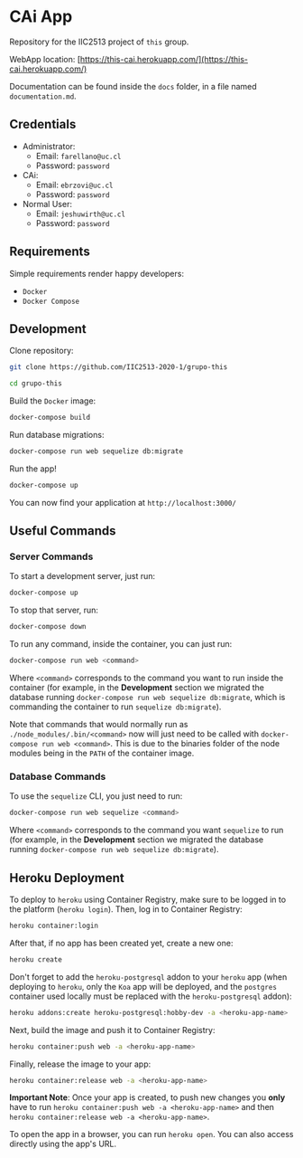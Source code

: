 # CAi App

Repository for the IIC2513 project of `this` group.

WebApp location: [https://this-cai.herokuapp.com/](https://this-cai.herokuapp.com/)

Documentation can be found inside the `docs` folder, in a file named `documentation.md`.

## Credentials

- Administrator:
  - Email: `farellano@uc.cl`
  - Password: `password`
- CAi:
  - Email: `ebrzovi@uc.cl`
  - Password: `password`
- Normal User:
  - Email: `jeshuwirth@uc.cl`
  - Password: `password`

## Requirements

Simple requirements render happy developers:

- `Docker`
- `Docker Compose`

## Development

Clone repository:

```sh
git clone https://github.com/IIC2513-2020-1/grupo-this

cd grupo-this
```

Build the `Docker` image:

```sh
docker-compose build
```

Run database migrations:

```sh
docker-compose run web sequelize db:migrate
```

Run the app!

```sh
docker-compose up
```

You can now find your application at `http://localhost:3000/`

## Useful Commands

### Server Commands

To start a development server, just run:

```sh
docker-compose up
```

To stop that server, run:

```sh
docker-compose down
```

To run any command, inside the container, you can just run:

```sh
docker-compose run web <command>
```

Where `<command>` corresponds to the command you want to run inside the container (for example, in the **Development** section we migrated the database running `docker-compose run web sequelize db:migrate`, which is commanding the container to run `sequelize db:migrate`).

Note that commands that would normally run as `./node_modules/.bin/<command>` now will just need to be called with `docker-compose run web <command>`. This is due to the binaries folder of the node modules being in the `PATH` of the container image.

### Database Commands

To use the `sequelize` CLI, you just need to run:

```sh
docker-compose run web sequelize <command>
```

Where `<command>` corresponds to the command you want `sequelize` to run (for example, in the **Development** section we migrated the database running `docker-compose run web sequelize db:migrate`).

## Heroku Deployment

To deploy to `heroku` using Container Registry, make sure to be logged in to the platform (`heroku login`). Then, log in to Container Registry:

```sh
heroku container:login
```

After that, if no app has been created yet, create a new one:

```sh
heroku create
```

Don't forget to add the `heroku-postgresql` addon to your `heroku` app (when deploying to `heroku`, only the `Koa` app will be deployed, and the `postgres` container used locally must be replaced with the `heroku-postgresql` addon):

```sh
heroku addons:create heroku-postgresql:hobby-dev -a <heroku-app-name>
```

Next, build the image and push it to Container Registry:

```sh
heroku container:push web -a <heroku-app-name>
```

Finally, release the image to your app:

```sh
heroku container:release web -a <heroku-app-name>
```

**Important Note**: Once your app is created, to push new changes you **only** have to run `heroku container:push web -a <heroku-app-name>` and then `heroku container:release web -a <heroku-app-name>`.

To open the app in a browser, you can run `heroku open`. You can also access directly using the app's URL.
